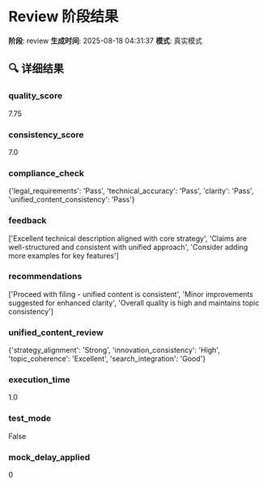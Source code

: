 # Review 阶段结果

**阶段**: review
**生成时间**: 2025-08-18 04:31:37
**模式**: 真实模式

## 🔍 详细结果

### quality_score
7.75

### consistency_score
7.0

### compliance_check
{'legal_requirements': 'Pass', 'technical_accuracy': 'Pass', 'clarity': 'Pass', 'unified_content_consistency': 'Pass'}

### feedback
['Excellent technical description aligned with core strategy', 'Claims are well-structured and consistent with unified approach', 'Consider adding more examples for key features']

### recommendations
['Proceed with filing - unified content is consistent', 'Minor improvements suggested for enhanced clarity', 'Overall quality is high and maintains topic consistency']

### unified_content_review
{'strategy_alignment': 'Strong', 'innovation_consistency': 'High', 'topic_coherence': 'Excellent', 'search_integration': 'Good'}

### execution_time
1.0

### test_mode
False

### mock_delay_applied
0
